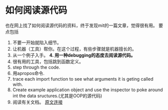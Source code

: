 # 如何阅读源代码
也在网上找了如何阅读源代码的资料，终于发现mit的一篇文章，觉得很有用。
要点包括
1. 不要一开始就陷入细节。
2. 让机器（工具）帮你。在这个过程，有些步骤就是机器擅长的。
3. 从一个例子入手。
**4. 用一种debugging的态度去阅读源代码。**
5. 很有用的工具，包括跳到函数定义。
6. step through the code.
7. 用apropos命令.
8. trace each import function to see what arguments it is geting called with.
9. Create example application object and use the inspector to poke around int the data sructures.(尤其是OOP的源代码)
10. 阅读有关文档。 
[原文连接](https://web.media.mit.edu/~lieber/Teaching/IISDW/Read-Code.html)
